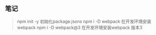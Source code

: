 ## 笔记
> npm init -y  初始化package.jsons
> npm i -D webpack  在开发环境安装webpack
> npm i -D webpack@3  在开发环境安装webpack 版本3
